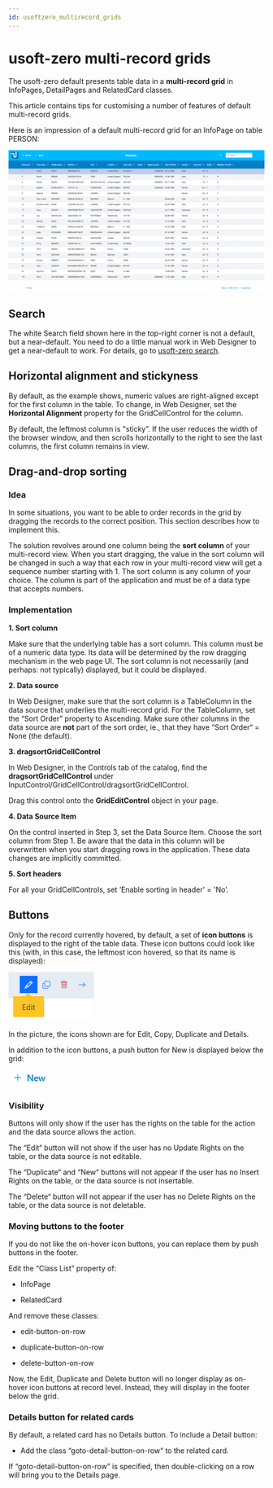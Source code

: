 ```yaml
---
id: usoftzero_multirecord_grids
---
```


# usoft-zero multi-record grids

The usoft-zero default presents table data in a **multi-record grid** in InfoPages, DetailPages and RelatedCard classes.

This article contains tips for customising a number of features of default multi-record grids.

Here is an impression of a default multi-record grid for an InfoPage on table PERSON:

![](./assets/abd79baa-cb79-4024-b659-e8b69ed96e67.png)

## Search

The white Search field shown here in the top-right corner is not a default, but a near-default. You need to do a little manual work in Web Designer to get a near-default to work. For details, go to [usoft-zero search](/Web_and_app_UIs/USoft_template_defaults/usoftzero_search.md).

## Horizontal alignment and stickyness

By default, as the example shows, numeric values are right-aligned except for the first column in the table. To change, in Web Designer, set the **Horizontal Alignment** property for the GridCellControl for the column.

By default, the leftmost column is "sticky”. If the user reduces the width of the browser window, and then scrolls horizontally to the right to see the last columns, the first column remains in view.

## Drag-and-drop sorting

### Idea

In some situations, you want to be able to order records in the grid by dragging the records to the correct position. This section describes how to implement this.

The solution revolves around one column being the **sort column** of your multi-record view. When you start dragging, the value in the sort column will be changed in such a way that each row in your multi-record view will get a sequence number starting with 1. The sort column is any column of your choice. The column is part of the application and must be of a data type that accepts numbers.

### Implementation

**1. Sort column**

Make sure that the underlying table has a sort column. This column must be of a numeric data type. Its data will be determined by the row dragging mechanism in the web page UI. The sort column is not necessarily (and perhaps: not typically) displayed, but it could be displayed.

**2. Data source**

In Web Designer, make sure that the sort column is a TableColumn in the data source that underlies the multi-record grid. For the TableColumn, set the “Sort Order” property to Ascending. Make sure other columns in the data source are **not** part of the sort order, ie., that they have “Sort Order“ = None (the default).

**3. dragsortGridCellControl**

In Web Designer, in the Controls tab of the catalog, find the **dragsortGridCellControl** under InputControl/GridCellControl/dragsortGridCellControl.

Drag this control onto the **GridEditControl** object in your page.

**4. Data Source Item**

On the control inserted in Step 3, set the Data Source Item. Choose the sort column from Step 1. Be aware that the data in this column will be overwritten when you start dragging rows in the application. These data changes are implicitly committed.

**5. Sort headers**

For all your GridCellControls, set ‘Enable sorting in header' = 'No’.

## Buttons

Only for the record currently hovered, by default, a set of **icon buttons** is displayed to the right of the table data. These icon buttons could look like this (with, in this case, the leftmost icon hovered, so that its name is displayed):

![](./assets/a954b075-b226-48aa-a236-15c5412a343b.png)

In the picture, the icons shown are for Edit, Copy, Duplicate and Details.

In addition to the icon buttons, a push button for New is displayed below the grid:

![](./assets/c2fc4fff-77d4-46ae-9ba3-36bb6ab6e83e.png)

### Visibility

Buttons will only show if the user has the rights on the table for the action and the data source allows the action.

The “Edit“ button will not show if the user has no Update Rights on the table, or the data source is not editable.

The “Duplicate“ and “New“ buttons will not appear if the user has no Insert Rights on the table, or the data source is not insertable.

The “Delete“ button will not appear if the user has no Delete Rights on the table, or the data source is not deletable.

### Moving buttons to the footer

If you do not like the on-hover icon buttons, you can replace them by push buttons in the footer.

Edit the “Class List” property of:

- InfoPage


- RelatedCard



And remove these classes:

- edit-button-on-row


- duplicate-button-on-row


- delete-button-on-row



Now, the Edit, Duplicate and Delete button will no longer display as on-hover icon buttons at record level. Instead, they will display in the footer below the grid.

### Details button for related cards

By default, a related card has no Details button. To include a Detail button:

- Add the class “goto-detail-button-on-row“ to the related card.



If “goto-detail-button-on-row” is specified, then double-clicking on a row will bring you to the Details page.